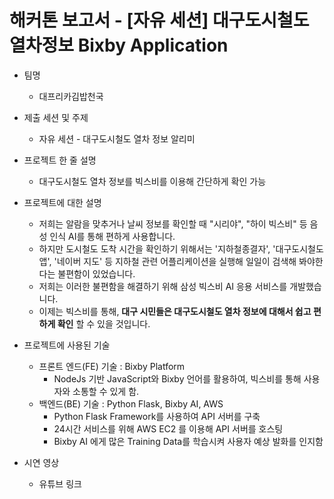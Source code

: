 # 해커톤 보고서 - [자유 세션] 대구도시철도 열차정보 Bixby Application
- 팀명
  - 대프리카김밥천국
  
- 제출 세션 및 주제
  - 자유 세션 - 대구도시철도 열차 정보 알리미

- 프로젝트 한 줄 설명
  - 대구도시철도 열차 정보를 빅스비를 이용해 간단하게 확인 가능

- 프로젝트에 대한 설명
  - 저희는 알람을 맞추거나 날씨 정보를 확인할 때 "시리야", "하이 빅스비" 등 음성 인식 AI를 통해 편하게 사용합니다.
  - 하지만 도시철도 도착 시간을 확인하기 위해서는 '지하철종결자', '대구도시철도 앱', '네이버 지도' 등 지하철 관련 어플리케이션을 실행해 일일이 검색해 봐야한다는 불편함이 있었습니다.
  - 저희는 이러한 불편함을 해결하기 위해 삼성 빅스비 AI 응용 서비스를 개발했습니다.
  - 이제는 빅스비를 통해, __대구 시민들은 대구도시철도 열차 정보에 대해서 쉽고 편하게 확인__ 할 수 있을 것입니다.

- 프로젝트에 사용된 기술
  - 프론트 엔드(FE) 기술 : Bixby Platform
    - NodeJs 기반 JavaScript와 Bixby 언어를 활용하여, 빅스비를 통해 사용자와 소통할 수 있게 함.
  - 백엔드(BE) 기술 : Python Flask, Bixby AI, AWS
    - Python Flask Framework를 사용하여 API 서버를 구축
    - 24시간 서비스를 위해 AWS EC2 를 이용해 API 서버를 호스팅
    - Bixby AI 에게 많은 Training Data를 학습시켜 사용자 예상 발화를 인지함

- 시연 영상
  - 유튜브 링크
